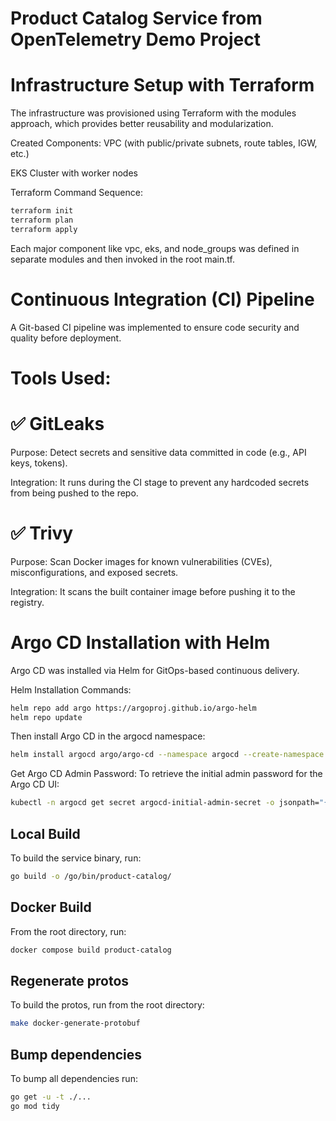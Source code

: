 # Product Catalog Service from OpenTelemetry Demo Project
# Infrastructure Setup with Terraform
The infrastructure was provisioned using Terraform with the modules approach, which provides better reusability and modularization.

Created Components:
VPC (with public/private subnets, route tables, IGW, etc.)

EKS Cluster with worker nodes

Terraform Command Sequence:
```sh
terraform init
terraform plan
terraform apply
```
Each major component like vpc, eks, and node_groups was defined in separate modules and then invoked in the root main.tf.

# Continuous Integration (CI) Pipeline
A Git-based CI pipeline was implemented to ensure code security and quality before deployment.

# Tools Used:
# ✅ GitLeaks
Purpose: Detect secrets and sensitive data committed in code (e.g., API keys, tokens).

Integration: It runs during the CI stage to prevent any hardcoded secrets from being pushed to the repo.


# ✅ Trivy
Purpose: Scan Docker images for known vulnerabilities (CVEs), misconfigurations, and exposed secrets.

Integration: It scans the built container image before pushing it to the registry.

# Argo CD Installation with Helm
Argo CD was installed via Helm for GitOps-based continuous delivery.

Helm Installation Commands:
```sh
helm repo add argo https://argoproj.github.io/argo-helm
helm repo update
```
Then install Argo CD in the argocd namespace:

```sh
helm install argocd argo/argo-cd --namespace argocd --create-namespace --set server.service.type=loadbalancer
```

Get Argo CD Admin Password:
To retrieve the initial admin password for the Argo CD UI:

```sh
kubectl -n argocd get secret argocd-initial-admin-secret -o jsonpath="{.data.password}" | base64 --decode
```

## Local Build

To build the service binary, run:

```sh
go build -o /go/bin/product-catalog/
```


## Docker Build

From the root directory, run:

```sh
docker compose build product-catalog
```

## Regenerate protos

To build the protos, run from the root directory:

```sh
make docker-generate-protobuf
```

## Bump dependencies

To bump all dependencies run:

```sh
go get -u -t ./...
go mod tidy
```
